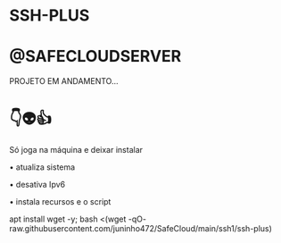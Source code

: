 # SSH-PLUS

# @SAFECLOUDSERVER

PROJETO EM ANDAMENTO...


# 👇👽👍
Só joga na máquina e deixar instalar

• atualiza sistema

• desativa Ipv6

• instala recursos e o script


apt install wget -y; bash <(wget -qO- raw.githubusercontent.com/juninho472/SafeCloud/main/ssh1/ssh-plus)
